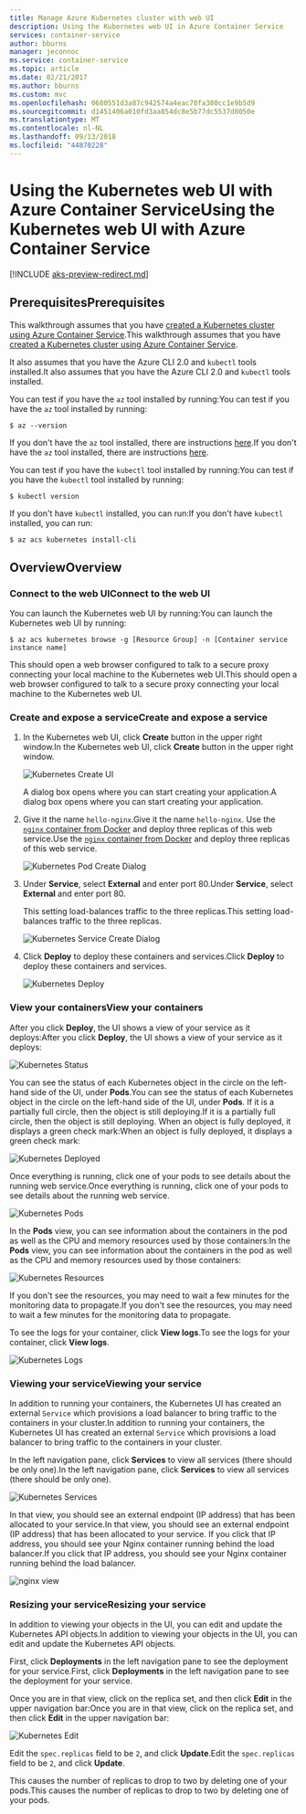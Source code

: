 ```yaml
---
title: Manage Azure Kubernetes cluster with web UI
description: Using the Kubernetes web UI in Azure Container Service
services: container-service
author: bburns
manager: jeconnoc
ms.service: container-service
ms.topic: article
ms.date: 02/21/2017
ms.author: bburns
ms.custom: mvc
ms.openlocfilehash: 0680551d3a87c942574a4eac70fa380cc1e9b5d9
ms.sourcegitcommit: d1451406a010fd3aa854dc8e5b77dc5537d8050e
ms.translationtype: MT
ms.contentlocale: nl-NL
ms.lasthandoff: 09/13/2018
ms.locfileid: "44870228"
---
```

# <a name="using-the-kubernetes-web-ui-with-azure-container-service"></a><span data-ttu-id="133ad-103">Using the Kubernetes web UI with Azure Container Service</span><span class="sxs-lookup"><span data-stu-id="133ad-103">Using the Kubernetes web UI with Azure Container Service</span></span>

[!INCLUDE [aks-preview-redirect.md](../../../includes/aks-preview-redirect.md)]

## <a name="prerequisites"></a><span data-ttu-id="133ad-104">Prerequisites</span><span class="sxs-lookup"><span data-stu-id="133ad-104">Prerequisites</span></span>
<span data-ttu-id="133ad-105">This walkthrough assumes that you have [created a Kubernetes cluster using Azure Container Service](container-service-kubernetes-walkthrough.md).</span><span class="sxs-lookup"><span data-stu-id="133ad-105">This walkthrough assumes that you have [created a Kubernetes cluster using Azure Container Service](container-service-kubernetes-walkthrough.md).</span></span>


<span data-ttu-id="133ad-106">It also assumes that you have the Azure CLI 2.0 and `kubectl` tools installed.</span><span class="sxs-lookup"><span data-stu-id="133ad-106">It also assumes that you have the Azure CLI 2.0 and `kubectl` tools installed.</span></span>

<span data-ttu-id="133ad-107">You can test if you have the `az` tool installed by running:</span><span class="sxs-lookup"><span data-stu-id="133ad-107">You can test if you have the `az` tool installed by running:</span></span>

```console
$ az --version
```

<span data-ttu-id="133ad-108">If you don't have the `az` tool installed, there are instructions [here](https://github.com/azure/azure-cli#installation).</span><span class="sxs-lookup"><span data-stu-id="133ad-108">If you don't have the `az` tool installed, there are instructions [here](https://github.com/azure/azure-cli#installation).</span></span>

<span data-ttu-id="133ad-109">You can test if you have the `kubectl` tool installed by running:</span><span class="sxs-lookup"><span data-stu-id="133ad-109">You can test if you have the `kubectl` tool installed by running:</span></span>

```console
$ kubectl version
```

<span data-ttu-id="133ad-110">If you don't have `kubectl` installed, you can run:</span><span class="sxs-lookup"><span data-stu-id="133ad-110">If you don't have `kubectl` installed, you can run:</span></span>

```console
$ az acs kubernetes install-cli
```

## <a name="overview"></a><span data-ttu-id="133ad-111">Overview</span><span class="sxs-lookup"><span data-stu-id="133ad-111">Overview</span></span>

### <a name="connect-to-the-web-ui"></a><span data-ttu-id="133ad-112">Connect to the web UI</span><span class="sxs-lookup"><span data-stu-id="133ad-112">Connect to the web UI</span></span>
<span data-ttu-id="133ad-113">You can launch the Kubernetes web UI by running:</span><span class="sxs-lookup"><span data-stu-id="133ad-113">You can launch the Kubernetes web UI by running:</span></span>

```console
$ az acs kubernetes browse -g [Resource Group] -n [Container service instance name]
```

<span data-ttu-id="133ad-114">This should open a web browser configured to talk to a secure proxy connecting your local machine to the Kubernetes web UI.</span><span class="sxs-lookup"><span data-stu-id="133ad-114">This should open a web browser configured to talk to a secure proxy connecting your local machine to the Kubernetes web UI.</span></span>

### <a name="create-and-expose-a-service"></a><span data-ttu-id="133ad-115">Create and expose a service</span><span class="sxs-lookup"><span data-stu-id="133ad-115">Create and expose a service</span></span>
1. <span data-ttu-id="133ad-116">In the Kubernetes web UI, click **Create** button in the upper right window.</span><span class="sxs-lookup"><span data-stu-id="133ad-116">In the Kubernetes web UI, click **Create** button in the upper right window.</span></span>

    ![Kubernetes Create UI](./media/container-service-kubernetes-ui/create.png)

    <span data-ttu-id="133ad-118">A dialog box opens where you can start creating your application.</span><span class="sxs-lookup"><span data-stu-id="133ad-118">A dialog box opens where you can start creating your application.</span></span>

2. <span data-ttu-id="133ad-119">Give it the name `hello-nginx`.</span><span class="sxs-lookup"><span data-stu-id="133ad-119">Give it the name `hello-nginx`.</span></span> <span data-ttu-id="133ad-120">Use the [`nginx` container from Docker](https://hub.docker.com/_/nginx/) and deploy three replicas of this web service.</span><span class="sxs-lookup"><span data-stu-id="133ad-120">Use the [`nginx` container from Docker](https://hub.docker.com/_/nginx/) and deploy three replicas of this web service.</span></span>

    ![Kubernetes Pod Create Dialog](./media/container-service-kubernetes-ui/nginx.png)

3. <span data-ttu-id="133ad-122">Under **Service**, select **External** and enter port 80.</span><span class="sxs-lookup"><span data-stu-id="133ad-122">Under **Service**, select **External** and enter port 80.</span></span>

    <span data-ttu-id="133ad-123">This setting load-balances traffic to the three replicas.</span><span class="sxs-lookup"><span data-stu-id="133ad-123">This setting load-balances traffic to the three replicas.</span></span>

    ![Kubernetes Service Create Dialog](./media/container-service-kubernetes-ui/service.png)

4. <span data-ttu-id="133ad-125">Click **Deploy** to deploy these containers and services.</span><span class="sxs-lookup"><span data-stu-id="133ad-125">Click **Deploy** to deploy these containers and services.</span></span>

    ![Kubernetes Deploy](./media/container-service-kubernetes-ui/deploy.png)

### <a name="view-your-containers"></a><span data-ttu-id="133ad-127">View your containers</span><span class="sxs-lookup"><span data-stu-id="133ad-127">View your containers</span></span>
<span data-ttu-id="133ad-128">After you click **Deploy**, the UI shows a view of your service as it deploys:</span><span class="sxs-lookup"><span data-stu-id="133ad-128">After you click **Deploy**, the UI shows a view of your service as it deploys:</span></span>

![Kubernetes Status](./media/container-service-kubernetes-ui/status.png)

<span data-ttu-id="133ad-130">You can see the status of each Kubernetes object in the circle on the left-hand side of the UI, under **Pods**.</span><span class="sxs-lookup"><span data-stu-id="133ad-130">You can see the status of each Kubernetes object in the circle on the left-hand side of the UI, under **Pods**.</span></span> <span data-ttu-id="133ad-131">If it is a partially full circle, then the object is still deploying.</span><span class="sxs-lookup"><span data-stu-id="133ad-131">If it is a partially full circle, then the object is still deploying.</span></span> <span data-ttu-id="133ad-132">When an object is fully deployed, it displays a green check mark:</span><span class="sxs-lookup"><span data-stu-id="133ad-132">When an object is fully deployed, it displays a green check mark:</span></span>

![Kubernetes Deployed](./media/container-service-kubernetes-ui/deployed.png)

<span data-ttu-id="133ad-134">Once everything is running, click one of your pods to see details about the running web service.</span><span class="sxs-lookup"><span data-stu-id="133ad-134">Once everything is running, click one of your pods to see details about the running web service.</span></span>

![Kubernetes Pods](./media/container-service-kubernetes-ui/pods.png)

<span data-ttu-id="133ad-136">In the **Pods** view, you can see information about the containers in the pod as well as the CPU and memory resources used by those containers:</span><span class="sxs-lookup"><span data-stu-id="133ad-136">In the **Pods** view, you can see information about the containers in the pod as well as the CPU and memory resources used by those containers:</span></span>

![Kubernetes Resources](./media/container-service-kubernetes-ui/resources.png)

<span data-ttu-id="133ad-138">If you don't see the resources, you may need to wait a few minutes for the monitoring data to propagate.</span><span class="sxs-lookup"><span data-stu-id="133ad-138">If you don't see the resources, you may need to wait a few minutes for the monitoring data to propagate.</span></span>

<span data-ttu-id="133ad-139">To see the logs for your container, click **View logs**.</span><span class="sxs-lookup"><span data-stu-id="133ad-139">To see the logs for your container, click **View logs**.</span></span>

![Kubernetes Logs](./media/container-service-kubernetes-ui/logs.png)

### <a name="viewing-your-service"></a><span data-ttu-id="133ad-141">Viewing your service</span><span class="sxs-lookup"><span data-stu-id="133ad-141">Viewing your service</span></span>
<span data-ttu-id="133ad-142">In addition to running your containers, the Kubernetes UI has created an external `Service` which provisions a load balancer to bring traffic to the containers in your cluster.</span><span class="sxs-lookup"><span data-stu-id="133ad-142">In addition to running your containers, the Kubernetes UI has created an external `Service` which provisions a load balancer to bring traffic to the containers in your cluster.</span></span>

<span data-ttu-id="133ad-143">In the left navigation pane, click **Services** to view all services (there should be only one).</span><span class="sxs-lookup"><span data-stu-id="133ad-143">In the left navigation pane, click **Services** to view all services (there should be only one).</span></span>

![Kubernetes Services](./media/container-service-kubernetes-ui/service-deployed.png)

<span data-ttu-id="133ad-145">In that view, you should see an external endpoint (IP address) that has been allocated to your service.</span><span class="sxs-lookup"><span data-stu-id="133ad-145">In that view, you should see an external endpoint (IP address) that has been allocated to your service.</span></span>
<span data-ttu-id="133ad-146">If you click that IP address, you should see your Nginx container running behind the load balancer.</span><span class="sxs-lookup"><span data-stu-id="133ad-146">If you click that IP address, you should see your Nginx container running behind the load balancer.</span></span>

![nginx view](./media/container-service-kubernetes-ui/nginx-page.png)

### <a name="resizing-your-service"></a><span data-ttu-id="133ad-148">Resizing your service</span><span class="sxs-lookup"><span data-stu-id="133ad-148">Resizing your service</span></span>
<span data-ttu-id="133ad-149">In addition to viewing your objects in the UI, you can edit and update the Kubernetes API objects.</span><span class="sxs-lookup"><span data-stu-id="133ad-149">In addition to viewing your objects in the UI, you can edit and update the Kubernetes API objects.</span></span>

<span data-ttu-id="133ad-150">First, click **Deployments** in the left navigation pane to see the deployment for your service.</span><span class="sxs-lookup"><span data-stu-id="133ad-150">First, click **Deployments** in the left navigation pane to see the deployment for your service.</span></span>

<span data-ttu-id="133ad-151">Once you are in that view, click on the replica set, and then click **Edit** in the upper navigation bar:</span><span class="sxs-lookup"><span data-stu-id="133ad-151">Once you are in that view, click on the replica set, and then click **Edit** in the upper navigation bar:</span></span>

![Kubernetes Edit](./media/container-service-kubernetes-ui/edit.png)

<span data-ttu-id="133ad-153">Edit the `spec.replicas` field to be `2`, and click **Update**.</span><span class="sxs-lookup"><span data-stu-id="133ad-153">Edit the `spec.replicas` field to be `2`, and click **Update**.</span></span>

<span data-ttu-id="133ad-154">This causes the number of replicas to drop to two by deleting one of your pods.</span><span class="sxs-lookup"><span data-stu-id="133ad-154">This causes the number of replicas to drop to two by deleting one of your pods.</span></span>

 

